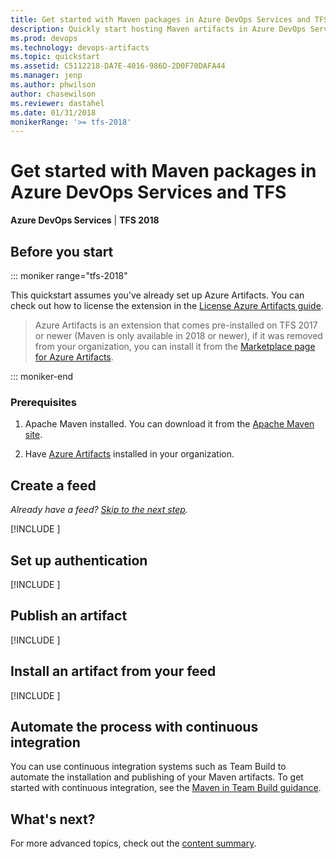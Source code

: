 ```yaml
---
title: Get started with Maven packages in Azure DevOps Services and TFS
description: Quickly start hosting Maven artifacts in Azure DevOps Services or Team Foundation Server
ms.prod: devops
ms.technology: devops-artifacts
ms.topic: quickstart
ms.assetid: C5112218-DA7E-4016-986D-2D0F70DAFA44
ms.manager: jenp
ms.author: phwilson
author: chasewilson
ms.reviewer: dastahel
ms.date: 01/31/2018
monikerRange: '>= tfs-2018'
---
```


# Get started with Maven packages in Azure DevOps Services and TFS

**Azure DevOps Services** | **TFS 2018**

## Before you start

::: moniker range="tfs-2018"

This quickstart assumes you've already set up Azure Artifacts. You can check out how to license the extension in the [License Azure Artifacts guide](license-azure-artifacts.md).

> Azure Artifacts is an extension that comes pre-installed on TFS 2017 or newer (Maven is only available in 2018 or newer), if it was removed from your organization, you can install it from the [Marketplace page for Azure Artifacts](https://marketplace.visualstudio.com/items?itemName=ms.feed).

::: moniker-end

### Prerequisites

1. Apache Maven installed. You can download it from the [Apache Maven site](https://maven.apache.org/download.cgi).

1. Have [Azure Artifacts](https://marketplace.visualstudio.com/items?itemName=ms.feed) installed in your organization.

## Create a feed

*Already have a feed? [Skip to the next step](#setup-your-POM-and-settings-.xml).*

[!INCLUDE [](_shared/create-feed.md)]

<a name="setup-your-POM-and-settings-.xml"></a>

## Set up authentication

[!INCLUDE [](_shared/maven/pom-and-settings.md)]

<a name="publish-a-package"></a>

## Publish an artifact

[!INCLUDE [](_shared/maven/publish.md)]

<a name="consume-in-visual-studio"></a>

## Install an artifact from your feed

[!INCLUDE [](_shared/maven/install.md)]

<a name="automate-with-continuous-integration"></a>

## Automate the process with continuous integration

You can use continuous integration systems such as Team Build to automate the installation and publishing of your Maven artifacts. 
To get started with continuous integration, see the [Maven in Team Build guidance](/azure/devops/pipelines/packages/maven).

## What's next?

For more advanced topics, check out the [content summary](overview.md).
